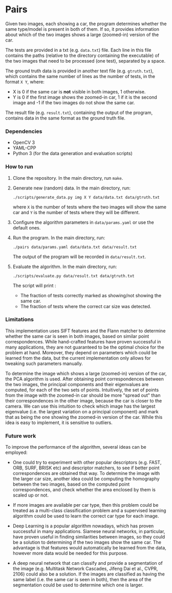 # Pairs #

Given two images, each showing a car, the program determines whether the same type/model is present in both of them. If so, it provides information about which of the two images shows a large (zoomed-in) version of the car.

The tests are provided in a txt (e.g. `data.txt`) file. Each line in this file contains the paths (relative to the directory containing the executable) of the two images that need to be processed (one test), separated by a space.

The ground truth data is provided in another text file (e.g. `gtruth.txt`), which contains the same number of lines as the number of tests, in the format `X Y`, where:

* X is 0 if the same car is **not** visible in both images, 1 otherwise.
* Y is 0 if the first image shows the zoomed-in car, 1 if it is the second image and -1 if the two images do not show the same car.

The result file (e.g. `result.txt`), containing the output of the program, contains data in the same format as the ground truth file.

### Dependencies ###

* OpenCV 3
* YAML-CPP
* Python 3 (for the data generation and evaluation scripts)

### How to run ###

1. Clone the repository. In the main directory, run `make`.
2. Generate new (random) data. In the main directory, run:

    `./scripts/generate_data.py img X Y data/data.txt data/gtruth.txt`

    where `X` is the number of tests where the two images will show the same car and `Y` is the number of tests where they will be different.

3. Configure the algorithm parameters in `data/params.yaml` or use the default ones.
4. Run the program. In the main directory, run:

    `./pairs data/params.yaml data/data.txt data/result.txt`

    The output of the program will be recorded in `data/result.txt`.

5. Evaluate the algorithm. In the main directory, run:

    `./scripts/evaluate.py data/result.txt data/gtruth.txt`

    The script will print :

     * The fraction of tests correctly marked as showing/not showing the same car.
     * The fraction of tests where the correct car size was detected.

### Limitations ###

This implementation uses SIFT features and the Flann matcher to determine whether the same car is seen in both images, based on similar point correspondences. While hand-crafted features have proven successful in many applications, they are not guaranteed to be the optimal choice for the problem at hand. Moreover, they depend on parameters which could be learned from the data, but the current implementation only allows for tweaking such parameters manually.

To determine the image which shows a large (zoomed-in) version of the car, the PCA algorithm is used. After obtaining point correspondences between the two images, the principal components and their eigenvalues are computed, for each of the two sets of points. Intuitively, the set of points from the image with the zoomed-in car should be more "spread out" than their correspondences in the other image, because the car is closer to the camera. We can use this intuition to check which image has the largest eigenvalue (i.e. the largest variation on a principal component) and mark that as being the one showing the zoomed-in version of the car. While this idea is easy to implement, it is sensitive to outliers.

### Future work ###

To improve the performance of the algorithm, several ideas can be employed:

* One could try to experiment with other popular descriptors (e.g. FAST, ORB, SURF, BRISK etc) and descriptor matchers, to see if better point correspondences are obtained that way. To determine the image with the larger car size, another idea could be computing the homography between the two images, based on the computed point correspondences, and check whether the area enclosed by them is scaled up or not.

* If more images are available per car type, then this problem could be treated as a multi-class classification problem and a supervised learning algorithm could be used to learn the correct car type for each image.

* Deep Learning is a popular algorithm nowadays, which has proven successful in many applications. Siamese neural networks, in particular, have proven useful in finding similarities between images, so they could be a solution to determining if the two images show the same car. The advantage is that features would automatically be learned from the data, however more data would be needed for this purpose.

* A deep neural network that can classify and provide a segmentation of the image (e.g. Multitask Network Cascades, Jifeng Dai et al., CVPR, 2106) could also be a solution. If the images are classified as having the same label (i.e. the same car is seen in both), then the area of the segmentation could be used to determine which one is larger.